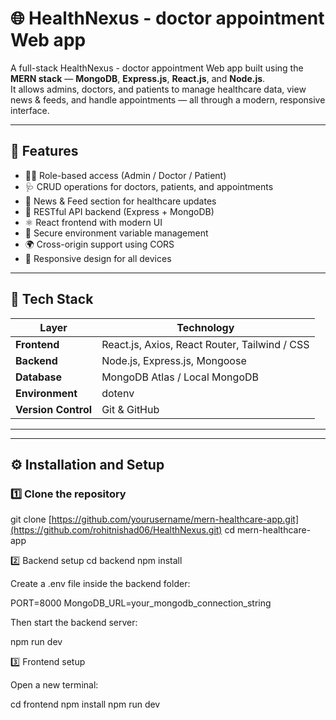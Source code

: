 # 🌐 HealthNexus - doctor appointment Web app

A full-stack HealthNexus - doctor appointment Web app built using the **MERN stack** — **MongoDB**, **Express.js**, **React.js**, and **Node.js**.  
It allows admins, doctors, and patients to manage healthcare data, view news & feeds, and handle appointments — all through a modern, responsive interface.

---

## 🚀 Features
- 👩‍⚕️ Role-based access (Admin / Doctor / Patient)
- 🩺 CRUD operations for doctors, patients, and appointments
- 📰 News & Feed section for healthcare updates
- 💬 RESTful API backend (Express + MongoDB)
- ⚛️ React frontend with modern UI
- 🔐 Secure environment variable management
- 🌍 Cross-origin support using CORS
- 📱 Responsive design for all devices

---

## 🧩 Tech Stack
| Layer | Technology |
|-------|-------------|
| **Frontend** | React.js, Axios, React Router, Tailwind / CSS |
| **Backend** | Node.js, Express.js, Mongoose |
| **Database** | MongoDB Atlas / Local MongoDB |
| **Environment** | dotenv |
| **Version Control** | Git & GitHub |

---

---

## ⚙️ Installation and Setup

### 1️⃣ Clone the repository
git clone [https://github.com/yourusername/mern-healthcare-app.git](https://github.com/rohitnishad06/HealthNexus.git)
cd mern-healthcare-app

2️⃣ Backend setup
cd backend
npm install


Create a .env file inside the backend folder:

PORT=8000
MongoDB_URL=your_mongodb_connection_string


Then start the backend server:

npm run dev

3️⃣ Frontend setup

Open a new terminal:

cd frontend
npm install
npm run dev 
